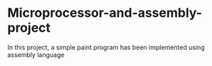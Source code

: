 # Microprocessor-and-assembly-project
In this project, a simple paint program has been implemented using assembly language
